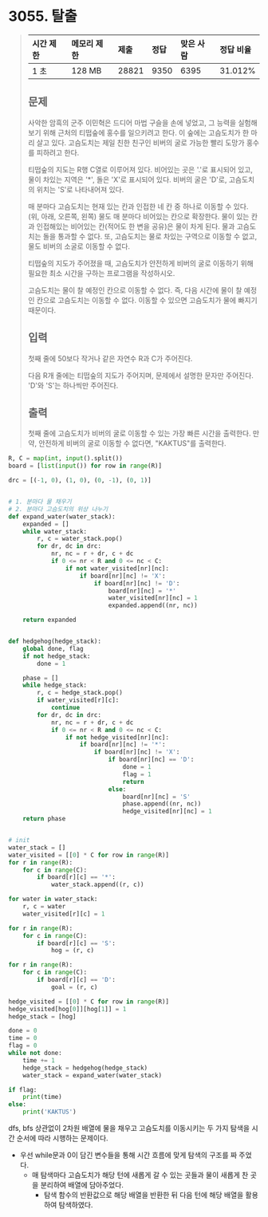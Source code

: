 # 3055. 탈출

> | 시간 제한 | 메모리 제한 | 제출  | 정답 | 맞은 사람 | 정답 비율 |
> | :-------- | :---------- | :---- | :--- | :-------- | :-------- |
> | 1 초      | 128 MB      | 28821 | 9350 | 6395      | 31.012%   |
>
> ## 문제
>
> 사악한 암흑의 군주 이민혁은 드디어 마법 구슬을 손에 넣었고, 그 능력을 실험해보기 위해 근처의 티떱숲에 홍수를 일으키려고 한다. 이 숲에는 고슴도치가 한 마리 살고 있다. 고슴도치는 제일 친한 친구인 비버의 굴로 가능한 빨리 도망가 홍수를 피하려고 한다.
>
> 티떱숲의 지도는 R행 C열로 이루어져 있다. 비어있는 곳은 '.'로 표시되어 있고, 물이 차있는 지역은 '*', 돌은 'X'로 표시되어 있다. 비버의 굴은 'D'로, 고슴도치의 위치는 'S'로 나타내어져 있다.
>
> 매 분마다 고슴도치는 현재 있는 칸과 인접한 네 칸 중 하나로 이동할 수 있다. (위, 아래, 오른쪽, 왼쪽) 물도 매 분마다 비어있는 칸으로 확장한다. 물이 있는 칸과 인접해있는 비어있는 칸(적어도 한 변을 공유)은 물이 차게 된다. 물과 고슴도치는 돌을 통과할 수 없다. 또, 고슴도치는 물로 차있는 구역으로 이동할 수 없고, 물도 비버의 소굴로 이동할 수 없다.
>
> 티떱숲의 지도가 주어졌을 때, 고슴도치가 안전하게 비버의 굴로 이동하기 위해 필요한 최소 시간을 구하는 프로그램을 작성하시오.
>
> 고슴도치는 물이 찰 예정인 칸으로 이동할 수 없다. 즉, 다음 시간에 물이 찰 예정인 칸으로 고슴도치는 이동할 수 없다. 이동할 수 있으면 고슴도치가 물에 빠지기 때문이다. 
>
> ## 입력
>
> 첫째 줄에 50보다 작거나 같은 자연수 R과 C가 주어진다.
>
> 다음 R개 줄에는 티떱숲의 지도가 주어지며, 문제에서 설명한 문자만 주어진다. 'D'와 'S'는 하나씩만 주어진다.
>
> ## 출력
>
> 첫째 줄에 고슴도치가 비버의 굴로 이동할 수 있는 가장 빠른 시간을 출력한다. 만약, 안전하게 비버의 굴로 이동할 수 없다면, "KAKTUS"를 출력한다.

```python
R, C = map(int, input().split())
board = [list(input()) for row in range(R)]

drc = [(-1, 0), (1, 0), (0, -1), (0, 1)]


# 1. 분마다 물 채우기
# 2. 분마다 고슴도치의 위상 나누기
def expand_water(water_stack):
    expanded = []
    while water_stack:
        r, c = water_stack.pop()
        for dr, dc in drc:
            nr, nc = r + dr, c + dc
            if 0 <= nr < R and 0 <= nc < C:
                if not water_visited[nr][nc]:
                    if board[nr][nc] != 'X':
                        if board[nr][nc] != 'D':
                            board[nr][nc] = '*'
                            water_visited[nr][nc] = 1
                            expanded.append((nr, nc))

    return expanded


def hedgehog(hedge_stack):
    global done, flag
    if not hedge_stack:
        done = 1

    phase = []
    while hedge_stack:
        r, c = hedge_stack.pop()
        if water_visited[r][c]:
            continue
        for dr, dc in drc:
            nr, nc = r + dr, c + dc
            if 0 <= nr < R and 0 <= nc < C:
                if not hedge_visited[nr][nc]:
                    if board[nr][nc] != '*':
                        if board[nr][nc] != 'X':
                            if board[nr][nc] == 'D':
                                done = 1
                                flag = 1
                                return
                            else:
                                board[nr][nc] = 'S'
                                phase.append((nr, nc))
                                hedge_visited[nr][nc] = 1
    return phase


# init
water_stack = []
water_visited = [[0] * C for row in range(R)]
for r in range(R):
    for c in range(C):
        if board[r][c] == '*':
            water_stack.append((r, c))

for water in water_stack:
    r, c = water
    water_visited[r][c] = 1

for r in range(R):
    for c in range(C):
        if board[r][c] == 'S':
            hog = (r, c)

for r in range(R):
    for c in range(C):
        if board[r][c] == 'D':
            goal = (r, c)

hedge_visited = [[0] * C for row in range(R)]
hedge_visited[hog[0]][hog[1]] = 1
hedge_stack = [hog]

done = 0
time = 0
flag = 0
while not done:
    time += 1
    hedge_stack = hedgehog(hedge_stack)
    water_stack = expand_water(water_stack)

if flag:
    print(time)
else:
    print('KAKTUS')
```

dfs, bfs 상관없이 2차원 배열에 물을 채우고 고슴도치를 이동시키는 두 가지 탐색을 시간 순서에 따라 시행하는 문제이다.

- 우선 while문과 0이 담긴 변수들을 통해 시간 흐름에 맞게 탐색의 구조를 짜 주었다.
  - 매 탐색마다 고슴도치가 해당 턴에 새롭게 갈 수 있는 곳들과 물이 새롭게 찬 곳을 분리하여 배열에 담아주었다.
    - 탐색 함수의 반환값으로 해당 배열을 반환한 뒤 다음 턴에 해당 배열을 활용하여 탐색하였다.

